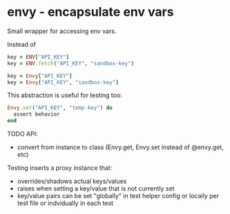 # envy - encapsulate env vars

Small wrapper for accessing env vars.

Instead of
```ruby
key = ENV["API_KEY"]
key = ENV.fetch("API_KEY", "sandbox-key")
```

```ruby
key = Envy["API_KEY"]
key = Envy["API_KEY", "sandbox-key"]
```

This abstraction is useful for testing too:
```ruby
Envy.set("API_KEY", "temp-key") do
  assert behavior
end
```

TODO
API:
- convert from instance to class (Envy.get, Envy.set instead of @envy.get, etc)

Testing inserts a proxy instance that:
- overrides/shadows actual keys/values
- raises when setting a key/value that is not currently set
- key/value pairs can be set "globally" in test helper config or
  locally per test file or indvidually in each test
